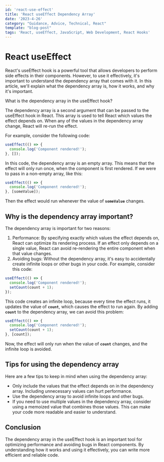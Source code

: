 ```yaml
---
id: 'react-use-effect'
title: 'React useEffect Dependency Array'
date: '2023-4-26'
category: "Guidance, Advice, Technical, React"
template: "blog-post"
tags: 'React, useEffect, JavaScript, Web Development, React Hooks'
---
```


# React useEffect

React's useEffect hook is a powerful tool that allows developers to perform side effects in their components. However, to use it effectively, it's important to understand the dependency array that comes with it. In this article, we'll explain what the dependency array is, how it works, and why it's important.

What is the dependency array in the useEffect hook?

The dependency array is a second argument that can be passed to the useEffect hook in React. This array is used to tell React which values the effect depends on. When any of the values in the dependency array change, React will re-run the effect.

For example, consider the following code:

```jsx
useEffect(() => {
  console.log('Component rendered!');
}, []);
```

In this code, the dependency array is an empty array. This means that the effect will only run once, when the component is first rendered. If we were to pass in a non-empty array, like this:

```jsx
useEffect(() => {
  console.log('Component rendered!');
}, [someValue]);
```

Then the effect would run whenever the value of **`someValue`** changes.

## Why is the dependency array important?

The dependency array is important for two reasons:

1. Performance: By specifying exactly which values the effect depends on, React can optimize its rendering process. If an effect only depends on a single value, React can avoid re-rendering the entire component when that value changes.
2. Avoiding bugs: Without the dependency array, it's easy to accidentally create infinite loops or other bugs in your code. For example, consider this code:

```jsx
useEffect(() => {
  console.log('Component rendered!');
  setCount(count + 1);
});
```

This code creates an infinite loop, because every time the effect runs, it updates the value of **`count`**, which causes the effect to run again. By adding **`count`** to the dependency array, we can avoid this problem:

```jsx
useEffect(() => {
  console.log('Component rendered!');
  setCount(count + 1);
}, [count]);
```

Now, the effect will only run when the value of **`count`** changes, and the infinite loop is avoided.

## Tips for using the dependency array

Here are a few tips to keep in mind when using the dependency array:

- Only include the values that the effect depends on in the dependency array. Including unnecessary values can hurt performance.
- Use the dependency array to avoid infinite loops and other bugs.
- If you need to use multiple values in the dependency array, consider using a memoized value that combines those values. This can make your code more readable and easier to understand.

## Conclusion

The dependency array in the useEffect hook is an important tool for optimizing performance and avoiding bugs in React components. By understanding how it works and using it effectively, you can write more efficient and reliable code.